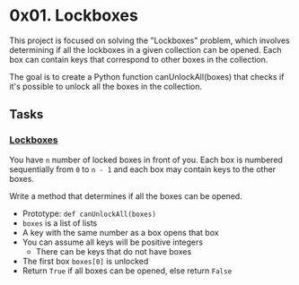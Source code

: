 # 0x01. Lockboxes
This project is focused on solving the "Lockboxes" problem, which involves determining if all the lockboxes in a given collection can be opened. Each box can contain keys that correspond to other boxes in the collection.

The goal is to create a Python function canUnlockAll(boxes) that checks if it's possible to unlock all the boxes in the collection.



## Tasks
### [Lockboxes](0-lockboxes.py) 
You have `n` number of locked boxes in front of you. Each box is numbered sequentially from `0` to `n - 1` and each box may contain keys to the other boxes.

Write a method that determines if all the boxes can be opened.

- Prototype: `def canUnlockAll(boxes)`
- `boxes` is a list of lists
- A key with the same number as a box opens that box
- You can assume all keys will be positive integers
	- There can be keys that do not have boxes
- The first box `boxes[0]` is unlocked
- Return `True` if all boxes can be opened, else return `False`


